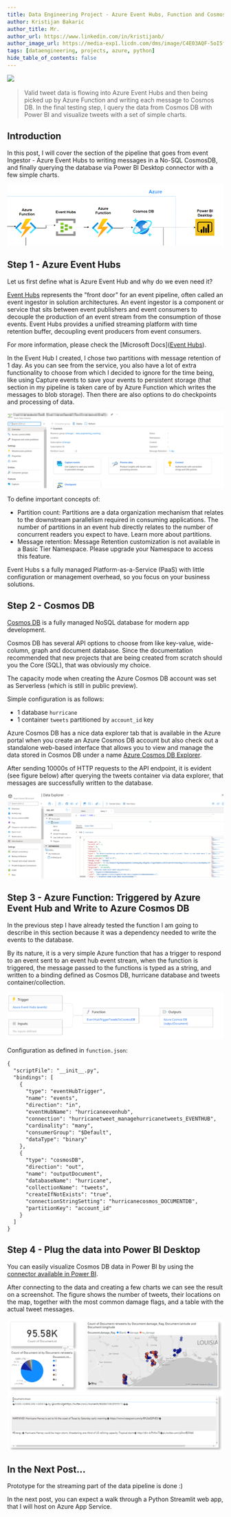 ```yaml
---
title: Data Engineering Project - Azure Event Hubs, Function and Cosmos DB - Part 4
author: Kristijan Bakaric
author_title: Mr.
author_url: https://www.linkedin.com/in/kristijanb/
author_image_url: https://media-exp1.licdn.com/dms/image/C4E03AQF-5oI5fHJPjw/profile-displayphoto-shrink_800_800/0/1606336983715?e=1620259200&v=beta&t=VvBP6s8IMDUwKDfvj6B3c-gGmN3IfioALIAboXg_DGE
tags: [dataengineering, projects, azure, python]
hide_table_of_contents: false
---
```


![](https://images.unsplash.com/photo-1575612711678-7e781546adf8?ixid=MXwxMjA3fDB8MHxwaG90by1wYWdlfHx8fGVufDB8fHw%3D&ixlib=rb-1.2.1&auto=format&fit=crop&w=2100&q=80)


> Valid tweet data is flowing into Azure Event Hubs and then being picked up by Azure Function and writing each message to Cosmos DB. In the final testing step, I query the data from Cosmos DB with Power BI and visualize tweets with a set of simple charts.

<!--truncate-->


## Introduction

In this post, I will cover the section of the pipeline that goes from event Ingestor - Azure Event Hubs to writing messages in a No-SQL CosmosDB, and finally querying the database via Power BI Desktop  connector with a few simple charts.

![](2021-03-08-data-engineering-part4/diagram.png)

##  Step 1 - Azure Event Hubs

Let us first define what is Azure Event Hub and why do we even need it?

[Event Hubs](https://docs.microsoft.com/en-us/azure/event-hubs/event-hubs-about) represents the "front door" for an event pipeline, often called an event ingestor in solution architectures. An event ingestor is a component or service that sits between event publishers and event consumers to decouple the production of an event stream from the consumption of those events. Event Hubs provides a unified streaming platform with time retention buffer, decoupling event producers from event consumers.

For more information, please check the [Microsoft Docs]([Event Hubs](https://docs.microsoft.com/en-us/azure/event-hubs/event-hubs-about)).

In the Event Hub I created, I chose two partitions with message retention of 1 day. As you can see from the service, you also have a lot of extra functionality to choose from which I decided to ignore for the time being, like using Capture events to save your events to persistent storage (that section in my pipeline is taken care of by Azure Function which writes the messages to blob storage). Then there are also options to do checkpoints and processing of data.

![](2021-03-08-data-engineering-part4/event_hub.png)

To define important concepts of:

- Partition count: Partitions are a data organization mechanism that relates to the downstream parallelism required in consuming applications. The number of partitions in an event hub directly relates to the number of concurrent readers you expect to have. Learn more about partitions.
- Message retention: Message Retention customization is not available in a Basic Tier Namespace. Please upgrade your Namespace to access this feature. 


Event Hubs s a fully managed Platform-as-a-Service (PaaS) with little configuration or management overhead, so you focus on your business solutions.

## Step 2 - Cosmos DB

[Cosmos DB](https://docs.microsoft.com/en-us/azure/cosmos-db/introduction) is a fully managed NoSQL database for modern app development.

Cosmos DB has several API options to choose from like key-value, wide-column, graph and document database. Since the documentation recommended that new projects that are being created from scratch should you the Core (SQL), that was obviously my choice.

The capacity mode when creating the Azure Cosmos DB account was set as Serverless (which is still in public preview).

Simple configuration is as follows:

- 1 database `hurricane`
- 1 container `tweets` partitioned by `account_id` key

Azure Cosmos DB has a nice data explorer tab that is available in the Azure portal when you create an Azure Cosmos DB account but also check out a standalone web-based interface that allows you to view and manage the data stored in Cosmos DB under a name [Azure Cosmos DB Explorer](https://docs.microsoft.com/en-us/azure/cosmos-db/data-explorer).

After sending 10000s of HTTP requests to the API endpoint, it is evident (see figure  below) after querying the tweets container via data explorer, that messages are successfully written to the database.

![](2021-03-08-data-engineering-part4/cosmosdb-data-explorer.png)

## Step 3 - Azure Function: Triggered by Azure Event Hub and Write to Azure Cosmos DB

In the previous step I have already tested the function I am going to describe in this section because it was a dependency needed to write the events to the database.

By its nature, it is a very simple Azure function that has a trigger to respond to an event sent to an event hub event stream, when the function is triggered, the message passed to the functions is typed as a string, and written to a binding defined as Cosmos DB, hurricane database and tweets container/collection.

![](2021-03-08-data-engineering-part4/events-to-cosmos-func.png)

Configuration as defined in `function.json`:

```
{
  "scriptFile": "__init__.py",
  "bindings": [
    {
      "type": "eventHubTrigger",
      "name": "events",
      "direction": "in",
      "eventHubName": "hurricaneevenhub",
      "connection": "hurricanetweet_managehurricanetweets_EVENTHUB",
      "cardinality": "many",
      "consumerGroup": "$Default",
      "dataType": "binary"
    },
    {
      "type": "cosmosDB",
      "direction": "out",
      "name": "outputDocument",
      "databaseName": "hurricane",
      "collectionName": "tweets",
      "createIfNotExists": "true",
      "connectionStringSetting": "hurricanecosmos_DOCUMENTDB",
      "partitionKey": "account_id"
    }
  ]
}
```

## Step 4 - Plug the data into Power BI Desktop

You can easily visualize Cosmos DB data in Power BI by using the [connector available in Power BI](https://docs.microsoft.com/en-us/azure/cosmos-db/powerbi-visualize). 

After connecting to the data and creating a few charts we can see the result on a screenshot. The figure shows the number of tweets, their locations on the map, together with the most common damage flags, and a table with the actual tweet messages.

![](2021-03-08-data-engineering-part4/pbi-visual.png)

## In the Next Post...

Prototype for the streaming part of the data pipeline is done :)

In the next post, you can expect a walk through a Python Streamlit web app, that I will host on Azure App Service.